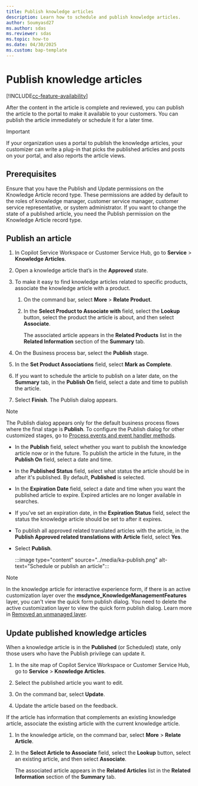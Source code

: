 ```yaml
---
title: Publish knowledge articles 
description: Learn how to schedule and publish knowledge articles. 
author: Soumyasd27
ms.author: sdas
ms.reviewer: sdas
ms.topic: how-to
ms.date: 04/30/2025
ms.custom: bap-template
---
```


# Publish knowledge articles

[!INCLUDE[cc-feature-availability](../../includes/cc-feature-availability.md)]

After the content in the article is complete and reviewed, you can publish the article to the portal to make it available to your customers. You can publish the article immediately or schedule it for a later time.

> [!IMPORTANT]
> If your organization uses a portal to publish the knowledge articles, your customizer can write a plug-in that picks the published articles and posts on your portal, and also reports the article views.

## Prerequisites

Ensure that you have the Publish and Update permissions on the Knowledge Article record type. These permissions are added by default to the roles of knowledge manager, customer service manager, customer service representative, or system administrator. If you want to change the state of a published article, you need the Publish permission on the Knowledge Article record type.

## Publish an article
  
1. In Copilot Service Workspace or Customer Service Hub, go to **Service** > **Knowledge Articles**.  
  
1. Open a knowledge article that’s in the **Approved** state.  
  
1. To make it easy to find knowledge articles related to specific products, associate the knowledge article with a product.  
  
    1. On the command bar, select **More** > **Relate Product**.  
  
    1.  In the **Select Product to Associate with** field, select the **Lookup** button, select the product the article is about, and then select **Associate**.  
  
          The associated article appears in the **Related Products** list in the **Related Information** section of the **Summary** tab.  
  
1. On the Business process bar, select the **Publish** stage.  
  
1. In the **Set Product Associations** field, select **Mark as Complete**.  
  
1. If you want to schedule the article to publish on a later date, on the **Summary** tab, in the **Publish On** field, select a date and time to publish the article.  

1. Select **Finish**. The Publish dialog appears.

  > [!NOTE]
  > The Publish dialog appears only for the default business process flows where the final stage is **Publish**. To configure the Publish dialog for other customized stages, go to [Process events and event handler methods](/powerapps/developer/model-driven-apps/clientapi/reference/formcontext-data-process#process-events-and-event-handler-methods).

-  In the **Publish** field, select whether you want to publish the knowledge article now or in the future. To publish the article in the future, in the **Publish On** field, select a date and time.  
  
-  In the **Published Status** field, select what status the article should be in after it's published. By default, **Published** is selected.  
  
-  In the **Expiration Date** field, select a date and time when you want the published article to expire. Expired articles are no longer available in searches.  
  
-  If you’ve set an expiration date, in the **Expiration Status** field, select the status the knowledge article should be set to after it expires.  
  
-  To publish all approved related translated articles with the article, in the **Publish Approved related translations with Article** field, select **Yes**.  
  
-  Select **Publish**.
       
    :::image type="content" source="../media/ka-publish.png" alt-text="Schedule or publish an article":::
    
> [!NOTE]
> In the knowledge article for interactive experience form, if there is an active customization layer over the **msdynce_KnowledgeManagementFeatures** layer, you can't view the quick form publish dialog. You need to delete the active customization layer to view the quick form publish dialog. Learn more in [Removed an unmanaged layer](/powerapps/maker/data-platform/solution-layers#remove-an-unmanaged-layer).

## Update published knowledge articles  

When a knowledge article is in the **Published** (or Scheduled) state, only those users who have the Publish privilege can update it.  
  
1. In the site map of Copilot Service Workspace or Customer Service Hub, go to **Service** > **Knowledge Articles**.  
  
2. Select the published article you want to edit.  
  
3. On the command bar, select **Update**.  
  
4. Update the article based on the feedback.  
  
If the article has information that complements an existing knowledge article, associate the existing article with the current knowledge article.  
  
1. In the knowledge article, on the command bar, select **More** > **Relate Article**.  
  
2. In the **Select Article to Associate** field, select the **Lookup** button, select an existing article, and then select **Associate**.  
  
      The associated article appears in the **Related Articles** list in the **Related Information** section of the **Summary** tab.
